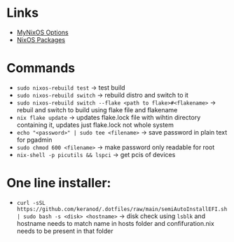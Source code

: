 # Links

- [MyNixOS Options](https://mynixos.com)
- [NixOS Packages](https://search.nixos.org/packages)

# Commands

- `sudo nixos-rebuild test` -> test build
- `sudo nixos-rebuild switch` -> rebuild distro and switch to it
- `sudo nixos-rebuild switch --flake <path to flake>#<flakename>` -> rebuil and switch to build using flake file and flakename
- `nix flake update` -> updates flake.lock file with wihtin directory containing it, updates just flake.lock not whole system
- `echo "<password>" | sudo tee <filename>` -> save password in plain text for pgadmin
- `sudo chmod 600 <filename>` -> make password only readable for root
- `nix-shell -p picutils && lspci` -> get pcis of devices

# One line installer:

- `curl -sSL https://github.com/keranod/.dotfiles/raw/main/semiAutoInstallEFI.sh | sudo bash -s <disk> <hostname>` -> disk check using `lsblk` and hostname needs to match name in hosts folder and confifuration.nix needs to be present in that folder
